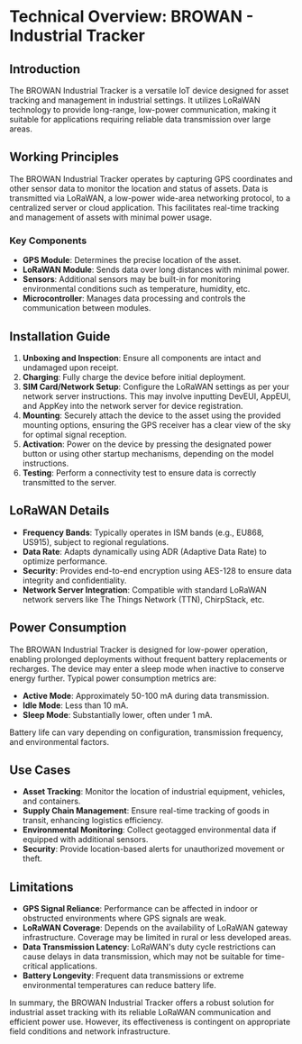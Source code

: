 # Technical Overview: BROWAN - Industrial Tracker

## Introduction
The BROWAN Industrial Tracker is a versatile IoT device designed for asset tracking and management in industrial settings. It utilizes LoRaWAN technology to provide long-range, low-power communication, making it suitable for applications requiring reliable data transmission over large areas.

## Working Principles
The BROWAN Industrial Tracker operates by capturing GPS coordinates and other sensor data to monitor the location and status of assets. Data is transmitted via LoRaWAN, a low-power wide-area networking protocol, to a centralized server or cloud application. This facilitates real-time tracking and management of assets with minimal power usage.

### Key Components
- **GPS Module**: Determines the precise location of the asset.
- **LoRaWAN Module**: Sends data over long distances with minimal power.
- **Sensors**: Additional sensors may be built-in for monitoring environmental conditions such as temperature, humidity, etc.
- **Microcontroller**: Manages data processing and controls the communication between modules.

## Installation Guide
1. **Unboxing and Inspection**: Ensure all components are intact and undamaged upon receipt.
2. **Charging**: Fully charge the device before initial deployment.
3. **SIM Card/Network Setup**: Configure the LoRaWAN settings as per your network server instructions. This may involve inputting DevEUI, AppEUI, and AppKey into the network server for device registration.
4. **Mounting**: Securely attach the device to the asset using the provided mounting options, ensuring the GPS receiver has a clear view of the sky for optimal signal reception.
5. **Activation**: Power on the device by pressing the designated power button or using other startup mechanisms, depending on the model instructions.
6. **Testing**: Perform a connectivity test to ensure data is correctly transmitted to the server.

## LoRaWAN Details
- **Frequency Bands**: Typically operates in ISM bands (e.g., EU868, US915), subject to regional regulations.
- **Data Rate**: Adapts dynamically using ADR (Adaptive Data Rate) to optimize performance.
- **Security**: Provides end-to-end encryption using AES-128 to ensure data integrity and confidentiality.
- **Network Server Integration**: Compatible with standard LoRaWAN network servers like The Things Network (TTN), ChirpStack, etc.

## Power Consumption
The BROWAN Industrial Tracker is designed for low-power operation, enabling prolonged deployments without frequent battery replacements or recharges. The device may enter a sleep mode when inactive to conserve energy further. Typical power consumption metrics are:
- **Active Mode**: Approximately 50-100 mA during data transmission.
- **Idle Mode**: Less than 10 mA.
- **Sleep Mode**: Substantially lower, often under 1 mA.

Battery life can vary depending on configuration, transmission frequency, and environmental factors.

## Use Cases
- **Asset Tracking**: Monitor the location of industrial equipment, vehicles, and containers.
- **Supply Chain Management**: Ensure real-time tracking of goods in transit, enhancing logistics efficiency.
- **Environmental Monitoring**: Collect geotagged environmental data if equipped with additional sensors.
- **Security**: Provide location-based alerts for unauthorized movement or theft.

## Limitations
- **GPS Signal Reliance**: Performance can be affected in indoor or obstructed environments where GPS signals are weak.
- **LoRaWAN Coverage**: Depends on the availability of LoRaWAN gateway infrastructure. Coverage may be limited in rural or less developed areas.
- **Data Transmission Latency**: LoRaWAN's duty cycle restrictions can cause delays in data transmission, which may not be suitable for time-critical applications.
- **Battery Longevity**: Frequent data transmissions or extreme environmental temperatures can reduce battery life.

In summary, the BROWAN Industrial Tracker offers a robust solution for industrial asset tracking with its reliable LoRaWAN communication and efficient power use. However, its effectiveness is contingent on appropriate field conditions and network infrastructure.